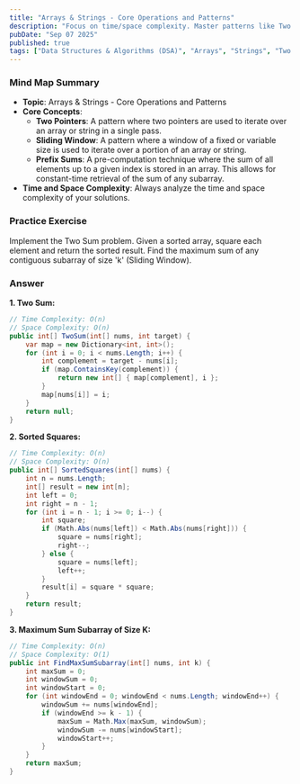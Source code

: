 ```yaml
---
title: "Arrays & Strings - Core Operations and Patterns"
description: "Focus on time/space complexity. Master patterns like Two Pointers, Sliding Window, and Prefix Sums for solving a wide range of problems efficiently."
pubDate: "Sep 07 2025"
published: true
tags: ["Data Structures & Algorithms (DSA)", "Arrays", "Strings", "Two Pointers", "Sliding Window", "Prefix Sums"]
---
```


### Mind Map Summary

- **Topic**: Arrays & Strings - Core Operations and Patterns
- **Core Concepts**:
    - **Two Pointers**: A pattern where two pointers are used to iterate over an array or string in a single pass.
    - **Sliding Window**: A pattern where a window of a fixed or variable size is used to iterate over a portion of an array or string.
    - **Prefix Sums**: A pre-computation technique where the sum of all elements up to a given index is stored in an array. This allows for constant-time retrieval of the sum of any subarray.
- **Time and Space Complexity**: Always analyze the time and space complexity of your solutions.

### Practice Exercise

Implement the Two Sum problem. Given a sorted array, square each element and return the sorted result. Find the maximum sum of any contiguous subarray of size 'k' (Sliding Window).

### Answer

**1. Two Sum:**

```csharp
// Time Complexity: O(n)
// Space Complexity: O(n)
public int[] TwoSum(int[] nums, int target) {
    var map = new Dictionary<int, int>();
    for (int i = 0; i < nums.Length; i++) {
        int complement = target - nums[i];
        if (map.ContainsKey(complement)) {
            return new int[] { map[complement], i };
        }
        map[nums[i]] = i;
    }
    return null;
}
```

**2. Sorted Squares:**

```csharp
// Time Complexity: O(n)
// Space Complexity: O(n)
public int[] SortedSquares(int[] nums) {
    int n = nums.Length;
    int[] result = new int[n];
    int left = 0;
    int right = n - 1;
    for (int i = n - 1; i >= 0; i--) {
        int square;
        if (Math.Abs(nums[left]) < Math.Abs(nums[right])) {
            square = nums[right];
            right--;
        } else {
            square = nums[left];
            left++;
        }
        result[i] = square * square;
    }
    return result;
}
```

**3. Maximum Sum Subarray of Size K:**

```csharp
// Time Complexity: O(n)
// Space Complexity: O(1)
public int FindMaxSumSubarray(int[] nums, int k) {
    int maxSum = 0;
    int windowSum = 0;
    int windowStart = 0;
    for (int windowEnd = 0; windowEnd < nums.Length; windowEnd++) {
        windowSum += nums[windowEnd];
        if (windowEnd >= k - 1) {
            maxSum = Math.Max(maxSum, windowSum);
            windowSum -= nums[windowStart];
            windowStart++;
        }
    }
    return maxSum;
}
```
